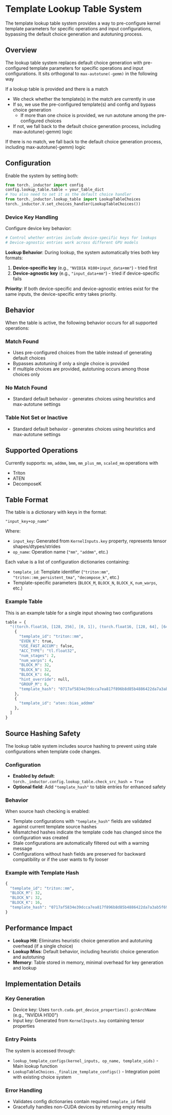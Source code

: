 # Template Lookup Table System

The template lookup table system provides a way to pre-configure kernel template parameters for specific operations and input configurations, bypassing the default choice generation and autotuning process.

## Overview

The lookup table system replaces default choice generation with pre-configured template parameters for specific operations and input configurations. It sits orthogonal to `max-autotune(-gemm)` in the following way

If a lookup table is provided and there is a match
- We check whether the template(s) in the match are currently in use
- If so, we use the pre-configured template(s) and config and bypass choice generation
  - If more than one choice is provided, we run autotune among the pre-configured choices
- If not, we fall back to the default choice generation process, including max-autotune(-gemm) logic

If there is no match, we fall back to the default choice generation process, including max-autotune(-gemm) logic

## Configuration

Enable the system by setting both:
```python
from torch._inductor import config
config.lookup_table.table = your_table_dict
# You also need to set it as the default choice handler
from torch._inductor.lookup_table import LookupTableChoices
torch._inductor.V.set_choices_handler(LookupTableChoices())
```

### Device Key Handling

Configure device key behavior:
```python
# Control whether entries include device-specific keys for lookups
# Device-agnostic entries work across different GPU models
```

**Lookup Behavior**: During lookup, the system automatically tries both key formats:
1. **Device-specific key** (e.g., `"NVIDIA H100+input_data+mm"`) - tried first
2. **Device-agnostic key** (e.g., `"input_data+mm"`) - tried if device-specific fails

**Priority**: If both device-specific and device-agnostic entries exist for the same inputs, the device-specific entry takes priority.

## Behavior

When the table is active, the following behavior occurs for all supported operations:

### Match Found
- Uses pre-configured choices from the table instead of generating default choices
- Bypasses autotuning if only a single choice is provided
- If multiple choices are provided, autotuning occurs among those choices only

### No Match Found
- Standard default behavior - generates choices using heuristics and max-autotune settings

### Table Not Set or Inactive
- Standard default behavior - generates choices using heuristics and max-autotune settings

## Supported Operations

Currently supports: `mm`, `addmm`, `bmm`, `mm_plus_mm`, `scaled_mm` operations with
- Triton
- ATEN
- DecomposeK

## Table Format

The table is a dictionary with keys in the format:
```
"input_key+op_name"
```

Where:
- `input_key`: Generated from `KernelInputs.key` property, represents tensor shapes/dtypes/strides
- `op_name`: Operation name (`"mm"`, `"addmm"`, etc.)

Each value is a list of configuration dictionaries containing:
- `template_id`: Template identifier (`"triton:mm"`, `"triton::mm_persistent_tma"`, `"decompose_k"`, etc.)
- Template-specific parameters (`BLOCK_M`, `BLOCK_N`, `BLOCK_K`, `num_warps`, etc.)

### Example Table

This is an example table for a single input showing two configurations

```python
table = {
  "((torch.float16, [128, 256], [0, 1]), (torch.float16, [128, 64], [64, 1]), (torch.float16, [64, 256], [256, 1]))+alpha=1&beta=1+addmm": [
    {
      "template_id": "triton::mm",
      "EVEN_K": true,
      "USE_FAST_ACCUM": false,
      "ACC_TYPE": "tl.float32",
      "num_stages": 2,
      "num_warps": 4,
      "BLOCK_M": 32,
      "BLOCK_N": 32,
      "BLOCK_K": 64,
      "hint_override": null,
      "GROUP_M": 8,
      "template_hash": "0717af5834e39dcca7ea817f896b8d85b4886422da7a3ab5f6911b4cfe568896"
    },
    {
      "template_id": "aten::bias_addmm"
    },
  ]
}
```

## Source Hashing Safety

The lookup table system includes source hashing to prevent using stale configurations when template code changes.

### Configuration
- **Enabled by default**: `torch._inductor.config.lookup_table.check_src_hash = True`
- **Optional field**: Add `"template_hash"` to table entries for enhanced safety

### Behavior
When source hash checking is enabled:
- Template configurations with `"template_hash"` fields are validated against current template source hashes
- Mismatched hashes indicate the template code has changed since the configuration was created
- Stale configurations are automatically filtered out with a warning message
- Configurations without hash fields are preserved for backward compatibility or if the user wants to fly looser

### Example with Template Hash
```python
{
  "template_id": "triton::mm",
  "BLOCK_M": 32,
  "BLOCK_N": 32,
  "BLOCK_K": 16,
  "template_hash": "0717af5834e39dcca7ea817f896b8d85b4886422da7a3ab5f6911b4cfe568896"
}
```

## Performance Impact

- **Lookup Hit**: Eliminates heuristic choice generation and autotuning overhead (if a single choice)
- **Lookup Miss**: Default behavior, including heuristic choice generation and autotuning
- **Memory**: Table stored in memory, minimal overhead for key generation and lookup

## Implementation Details

### Key Generation
- Device key: Uses `torch.cuda.get_device_properties().gcnArchName` (e.g., "NVIDIA H100")
- Input key: Generated from `KernelInputs.key` containing tensor properties

### Entry Points

The system is accessed through:
- `lookup_template_configs(kernel_inputs, op_name, template_uids)` - Main lookup function
- `LookupTableChoices._finalize_template_configs()` - Integration point with existing choice system

### Error Handling
- Validates config dictionaries contain required `template_id` field
- Gracefully handles non-CUDA devices by returning empty results